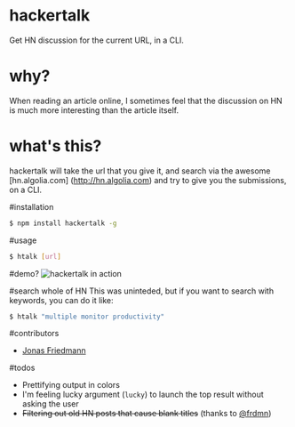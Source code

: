 hackertalk
==========

Get HN discussion for the current URL, in a CLI.

# why?

When reading an article online, I sometimes feel that the discussion on HN is much more interesting than the article itself. 

# what's this?

hackertalk will take the url that you give it, and search via the awesome [hn.algolia.com]
(http://hn.algolia.com) and try to give you the submissions, on a CLI.

#installation
```sh
$ npm install hackertalk -g
```

#usage
```sh
$ htalk [url]
```

#demo?
![hackertalk in action](https://i.imgur.com/zW7GVme.gif)

#search whole of HN
This was uninteded,  but if you want to search with keywords, you can do it like:

```sh
$ htalk "multiple monitor productivity"
```

#contributors
- [Jonas Friedmann](https://github.com/frdmn)

#todos

* Prettifying output in colors
* I'm feeling lucky argument (`lucky`) to launch the top result without asking the user
* ~~Filtering out old HN posts that cause blank titles~~ (thanks to [@frdmn](https://github.com/frdmn))
